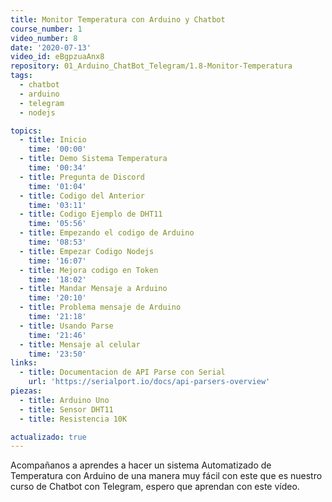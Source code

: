 ```yaml
---
title: Monitor Temperatura con Arduino y Chatbot
course_number: 1
video_number: 8
date: '2020-07-13'
video_id: eBgpzuaAnx8
repository: 01_Arduino_ChatBot_Telegram/1.8-Monitor-Temperatura
tags:
  - chatbot
  - arduino
  - telegram
  - nodejs

topics:
  - title: Inicio
    time: '00:00'
  - title: Demo Sistema Temperatura
    time: '00:34'
  - title: Pregunta de Discord
    time: '01:04'
  - title: Codigo del Anterior
    time: '03:11'
  - title: Codigo Ejemplo de DHT11
    time: '05:56'
  - title: Empezando el codigo de Arduino
    time: '08:53'
  - title: Empezar Codigo Nodejs
    time: '16:07'
  - title: Mejora codigo en Token
    time: '18:02'
  - title: Mandar Mensaje a Arduino
    time: '20:10'
  - title: Problema mensaje de Arduino
    time: '21:18'
  - title: Usando Parse
    time: '21:46'
  - title: Mensaje al celular
    time: '23:50'
links:
  - title: Documentacion de API Parse con Serial
    url: 'https://serialport.io/docs/api-parsers-overview'
piezas:
  - title: Arduino Uno
  - title: Sensor DHT11
  - title: Resistencia 10K

actualizado: true
---
```


Acompañanos a aprendes a hacer un sistema Automatizado de Temperatura con Arduino de una manera muy fácil con este que es nuestro curso de Chatbot con Telegram, espero que aprendan con este vídeo.
